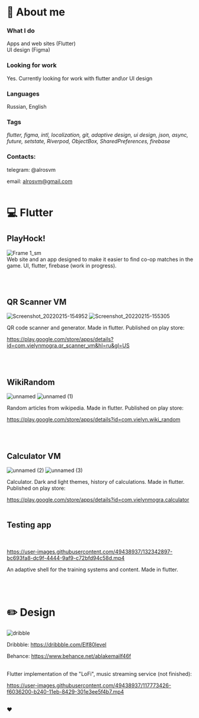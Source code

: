 # :memo: About me
### What I do
Apps and web sites (Flutter)
<br />
UI design (Figma)

### Looking for work
Yes. Currently looking for work with flutter and\or UI design

### Languages
Russian, English

### Tags
*flutter, figma, intl, localization, git, adaptive design, ui design, json, async, future, setstate, Riverpod, ObjectBox, SharedPreferences, firebase* 

### Contacts:
telegram: @alrosvm

email: alrosvm@gmail.com
<br /><br />

# :computer: Flutter
## PlayHock!
![Frame 1_sm](https://user-images.githubusercontent.com/49438937/198842194-7783eac5-760c-4f99-bfa6-d4c6e0b28dcf.png)
<br />
Web site and an app designed to make it easier to find co-op matches in the game. UI, flutter, firebase (work in progress).<br />


<br /><br />


## QR Scanner VM
![Screenshot_20220215-154952](https://user-images.githubusercontent.com/49438937/177093482-09cbde39-1bc3-47fe-9780-b8420b413a21.png)
![Screenshot_20220215-155305](https://user-images.githubusercontent.com/49438937/177093501-0a536000-5e20-4ea3-909b-64aba20b1205.png)

QR code scanner and generator. Made in flutter. Published on play store:

https://play.google.com/store/apps/details?id=com.vielynmogra.qr_scanner_vm&hl=ru&gl=US

<br /><br />
## WikiRandom
![unnamed](https://user-images.githubusercontent.com/49438937/177094362-39fa8730-dfcb-4085-bda2-1df7f9641c4f.jpg)
![unnamed (1)](https://user-images.githubusercontent.com/49438937/177094387-d78553a3-afbb-46ad-a0b9-80a09736e6af.jpg)

Random articles from wikipedia. Made in flutter. Published on play store:

https://play.google.com/store/apps/details?id=com.vielyn.wiki_random

<br /><br />
## Calculator VM
![unnamed (2)](https://user-images.githubusercontent.com/49438937/177096066-d54fcf25-de22-4213-a4ee-eb674b5234d0.jpg)
![unnamed (3)](https://user-images.githubusercontent.com/49438937/177096082-bdfabc26-2b4b-42b9-8fdd-a26076ffe463.jpg)

Calculator. Dark and light themes, history of calculations. Made in flutter. Published on play store:

https://play.google.com/store/apps/details?id=com.vielynmogra.calculator
<br /><br />

## Testing app
<br /><br />
https://user-images.githubusercontent.com/49438937/132342897-bc693fa8-dc9f-4444-9af9-c72bfd94c58d.mp4

An adaptive shell for the training systems and content. Made in flutter. 

<br /><br />
# :pencil2: Design
![dribble](https://user-images.githubusercontent.com/49438937/177101277-e7452705-5bde-4561-9ee1-d3e6b6c85456.png)

Dribbble: https://dribbble.com/Elf80level

Behance: https://www.behance.net/ablakemailf46f
<br /><br />

Flutter implementation of the "LoFi", music streaming service (not finished):

https://user-images.githubusercontent.com/49438937/117773426-f6036200-b240-11eb-8429-301e3ee5f4b7.mp4
<br /><br />

:hearts:
